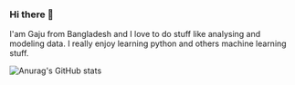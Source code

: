 ### Hi there 👋

I'am Gaju from Bangladesh and I love to do stuff like analysing and modeling data. I really enjoy learning python and others machine learning stuff.

<!-- [![Anurag's GitHub stats](https://github-readme-stats.vercel.app/api?username=Dev-Gaju)](https://github.com/anuraghazra/github-readme-stats) -->


<!--
**Dev-Gaju/Dev-Gaju** is a ✨ _special_ ✨ repository because its `README.md` (this file) appears on your GitHub profile.

Here are some ideas to get you started:

- 🔭 I’m currently working on ...
- 🌱 I’m currently learning ...
- 👯 I’m looking to collaborate on ...
- 🤔 I’m looking for help with ...
- 💬 Ask me about ...
- 📫 How to reach me: ...
- 😄 Pronouns: ...
- ⚡ Fun fact: ...
-->

![Anurag's GitHub stats](https://github-readme-stats.vercel.app/api?username=Dev-Gaju&count_private=true)





